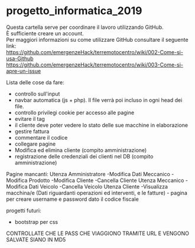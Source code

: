 # progetto_informatica_2019
Questa cartella serve per coordinare il lavoro utilizzando GitHub.  
È sufficiente creare un account.  
Per maggiori informazioni su come utilizzare GitHub consultare il seguente link:  
https://github.com/emergenzeHack/terremotocentro/wiki/002-Come-si-usa-Github  
https://github.com/emergenzeHack/terremotocentro/wiki/003-Come-si-apre-un-issue
  
Lista delle cose da fare:
  - controllo sull'input
  - navbar automatica (js + php). Il file verrà poi incluso in ogni head dei file.
  - controllo privilegi cookie per accesso alle pagine
  - evitare il tag <center>
  - il cliente deve poter vedere lo stato delle sue macchine in elaborazione
  - gestire fattura
  - commentare il codice
  - collegare pagine
  - Modifica ed elimina cliente (compito amministrazione)
  - registrazione delle credenziali dei clienti nel DB (compito amministrazione)
 
Pagine mancanti:
  Utenza Amministratore
    -Modifica Dati Meccanico
    -Modifica Prodotto
    -Modifica Cliente
    -Cancella Cliente
  Utenza Meccanico
    -Modifica Dati Veicolo
    -Cancella Veicolo
  Utenza Cliente
    -Visualizza macchina/e (Dati riguardanti operazioni ed interventi, e le fatture)
    - pagina per creare username e password dato il codice fiscale
  
progetti futuri:
  - bootstrap per css 

CONTROLLATE CHE LE PASS CHE VIAGGIONO TRAMITE URL E VENGONO SALVATE SIANO IN MD5
